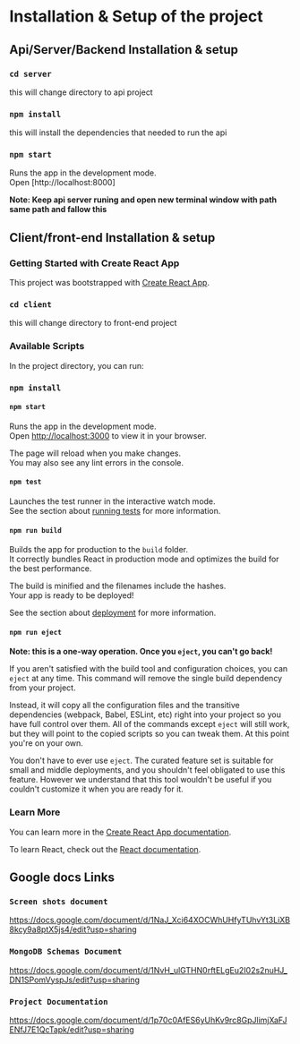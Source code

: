 # Installation & Setup of the project

## Api/Server/Backend Installation & setup

### `cd server`

this will change directory to api project

### `npm install`

this will install the dependencies that needed to run the api

### `npm start`

Runs the app in the development mode.\
Open [http://localhost:8000]

**Note: Keep api server runing and open new terminal window with path same path and fallow this**

## Client/front-end Installation & setup

### Getting Started with Create React App

This project was bootstrapped with [Create React App](https://github.com/facebook/create-react-app).

### `cd client`

this will change directory to front-end project

### Available Scripts

In the project directory, you can run:

### `npm install`

#### `npm start`

Runs the app in the development mode.\
Open [http://localhost:3000](http://localhost:3000) to view it in your browser.

The page will reload when you make changes.\
You may also see any lint errors in the console.

#### `npm test`

Launches the test runner in the interactive watch mode.\
See the section about [running tests](https://facebook.github.io/create-react-app/docs/running-tests) for more information.

#### `npm run build`

Builds the app for production to the `build` folder.\
It correctly bundles React in production mode and optimizes the build for the best performance.

The build is minified and the filenames include the hashes.\
Your app is ready to be deployed!

See the section about [deployment](https://facebook.github.io/create-react-app/docs/deployment) for more information.

#### `npm run eject`

**Note: this is a one-way operation. Once you `eject`, you can't go back!**

If you aren't satisfied with the build tool and configuration choices, you can `eject` at any time. This command will remove the single build dependency from your project.

Instead, it will copy all the configuration files and the transitive dependencies (webpack, Babel, ESLint, etc) right into your project so you have full control over them. All of the commands except `eject` will still work, but they will point to the copied scripts so you can tweak them. At this point you're on your own.

You don't have to ever use `eject`. The curated feature set is suitable for small and middle deployments, and you shouldn't feel obligated to use this feature. However we understand that this tool wouldn't be useful if you couldn't customize it when you are ready for it.

### Learn More

You can learn more in the [Create React App documentation](https://facebook.github.io/create-react-app/docs/getting-started).

To learn React, check out the [React documentation](https://reactjs.org/).

## Google docs Links

### `Screen shots document`

https://docs.google.com/document/d/1NaJ_Xci64XOCWhUHfyTUhvYt3LiXB8kcy9a8ptX5js4/edit?usp=sharing

### `MongoDB Schemas Document`

https://docs.google.com/document/d/1NvH_ulGTHN0rftELgEu2I02s2nuHJ_DN1SPomVyspJs/edit?usp=sharing

### `Project Documentation`

https://docs.google.com/document/d/1p70c0AfES6yUhKv9rc8GpJlimjXaFJENfJ7E1QcTapk/edit?usp=sharing
